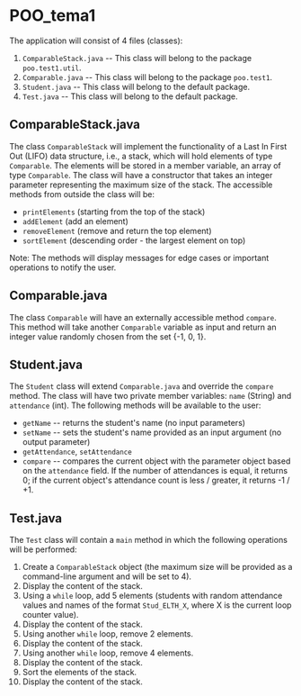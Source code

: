 # POO_tema1
The application will consist of 4 files (classes):

1. `ComparableStack.java` -- This class will belong to the package `poo.test1.util`.
2. `Comparable.java` -- This class will belong to the package `poo.test1`.
3. `Student.java` -- This class will belong to the default package.
4. `Test.java` -- This class will belong to the default package.

## ComparableStack.java
The class `ComparableStack` will implement the functionality of a Last In First Out (LIFO) data structure, i.e., a stack, which will hold elements of type `Comparable`. The elements will be stored in a member variable, an array of type `Comparable`. The class will have a constructor that takes an integer parameter representing the maximum size of the stack. The accessible methods from outside the class will be:
- `printElements` (starting from the top of the stack)
- `addElement` (add an element)
- `removeElement` (remove and return the top element)
- `sortElement` (descending order - the largest element on top)

Note: The methods will display messages for edge cases or important operations to notify the user.

## Comparable.java
The class `Comparable` will have an externally accessible method `compare`. This method will take another `Comparable` variable as input and return an integer value randomly chosen from the set {-1, 0, 1}.

## Student.java
The `Student` class will extend `Comparable.java` and override the `compare` method. The class will have two private member variables: `name` (String) and `attendance` (int). The following methods will be available to the user:
- `getName` -- returns the student's name (no input parameters)
- `setName` -- sets the student's name provided as an input argument (no output parameter)
- `getAttendance`, `setAttendance`
- `compare` -- compares the current object with the parameter object based on the `attendance` field. If the number of attendances is equal, it returns 0; if the current object's attendance count is less / greater, it returns -1 / +1.

## Test.java
The `Test` class will contain a `main` method in which the following operations will be performed:
1. Create a `ComparableStack` object (the maximum size will be provided as a command-line argument and will be set to 4).
2. Display the content of the stack.
3. Using a `while` loop, add 5 elements (students with random attendance values and names of the format `Stud_ELTH_X`, where X is the current loop counter value).
4. Display the content of the stack.
5. Using another `while` loop, remove 2 elements.
6. Display the content of the stack.
7. Using another `while` loop, remove 4 elements.
8. Display the content of the stack.
9. Sort the elements of the stack.
10. Display the content of the stack.
